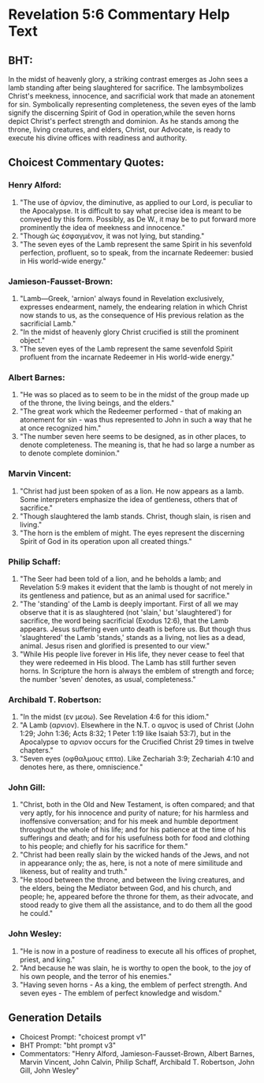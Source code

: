 # Revelation 5:6 Commentary Help Text

## BHT:
In the midst of heavenly glory, a striking contrast emerges as John sees a lamb standing after being slaughtered for sacrifice. The lambsymbolizes Christ's meekness, innocence, and sacrificial work that made an atonement for sin. Symbolically representing completeness, the seven eyes of the lamb signify the discerning Spirit of God in operation,while the seven horns depict Christ's perfect strength and dominion. As he stands among the throne, living creatures, and elders, Christ, our Advocate, is ready to execute his divine offices with readiness and authority.

## Choicest Commentary Quotes:
### Henry Alford:
1. "The use of ἀρνίον, the diminutive, as applied to our Lord, is peculiar to the Apocalypse. It is difficult to say what precise idea is meant to be conveyed by this form. Possibly, as De W., it may be to put forward more prominently the idea of meekness and innocence." 
2. "Though ὡς ἐσφαγμένον, it was not lying, but standing."
3. "The seven eyes of the Lamb represent the same Spirit in his sevenfold perfection, profluent, so to speak, from the incarnate Redeemer: busied in His world-wide energy."

### Jamieson-Fausset-Brown:
1. "Lamb—Greek, 'arnion' always found in Revelation exclusively, expresses endearment, namely, the endearing relation in which Christ now stands to us, as the consequence of His previous relation as the sacrificial Lamb."
2. "In the midst of heavenly glory Christ crucified is still the prominent object."
3. "The seven eyes of the Lamb represent the same sevenfold Spirit profluent from the incarnate Redeemer in His world-wide energy."

### Albert Barnes:
1. "He was so placed as to seem to be in the midst of the group made up of the throne, the living beings, and the elders."
2. "The great work which the Redeemer performed - that of making an atonement for sin - was thus represented to John in such a way that he at once recognized him."
3. "The number seven here seems to be designed, as in other places, to denote completeness. The meaning is, that he had so large a number as to denote complete dominion."

### Marvin Vincent:
1. "Christ had just been spoken of as a lion. He now appears as a lamb. Some interpreters emphasize the idea of gentleness, others that of sacrifice."
2. "Though slaughtered the lamb stands. Christ, though slain, is risen and living."
3. "The horn is the emblem of might. The eyes represent the discerning Spirit of God in its operation upon all created things."

### Philip Schaff:
1. "The Seer had been told of a lion, and he beholds a lamb; and Revelation 5:9 makes it evident that the lamb is thought of not merely in its gentleness and patience, but as an animal used for sacrifice."
2. "The 'standing' of the Lamb is deeply important. First of all we may observe that it is as slaughtered (not 'slain,' but 'slaughtered') for sacrifice, the word being sacrificial (Exodus 12:6), that the Lamb appears. Jesus suffering even unto death is before us. But though thus 'slaughtered' the Lamb 'stands,' stands as a living, not lies as a dead, animal. Jesus risen and glorified is presented to our view."
3. "While His people live forever in His life, they never cease to feel that they were redeemed in His blood. The Lamb has still further seven horns. In Scripture the horn is always the emblem of strength and force; the number 'seven' denotes, as usual, completeness."

### Archibald T. Robertson:
1. "In the midst (εν μεσω). See Revelation 4:6 for this idiom."
2. "A Lamb (αρνιον). Elsewhere in the N.T. ο αμνος is used of Christ (John 1:29; John 1:36; Acts 8:32; 1 Peter 1:19 like Isaiah 53:7), but in the Apocalypse το αρνιον occurs for the Crucified Christ 29 times in twelve chapters."
3. "Seven eyes (οφθαλμους επτα). Like Zechariah 3:9; Zechariah 4:10 and denotes here, as there, omniscience."

### John Gill:
1. "Christ, both in the Old and New Testament, is often compared; and that very aptly, for his innocence and purity of nature; for his harmless and inoffensive conversation; and for his meek and humble deportment throughout the whole of his life; and for his patience at the time of his sufferings and death; and for his usefulness both for food and clothing to his people; and chiefly for his sacrifice for them."
2. "Christ had been really slain by the wicked hands of the Jews, and not in appearance only; the as, here, is not a note of mere similitude and likeness, but of reality and truth."
3. "He stood between the throne, and between the living creatures, and the elders, being the Mediator between God, and his church, and people; he, appeared before the throne for them, as their advocate, and stood ready to give them all the assistance, and to do them all the good he could."

### John Wesley:
1. "He is now in a posture of readiness to execute all his offices of prophet, priest, and king."
2. "And because he was slain, he is worthy to open the book, to the joy of his own people, and the terror of his enemies."
3. "Having seven horns - As a king, the emblem of perfect strength. And seven eyes - The emblem of perfect knowledge and wisdom."


## Generation Details
- Choicest Prompt: "choicest prompt v1"
- BHT Prompt: "bht prompt v3"
- Commentators: "Henry Alford, Jamieson-Fausset-Brown, Albert Barnes, Marvin Vincent, John Calvin, Philip Schaff, Archibald T. Robertson, John Gill, John Wesley"
